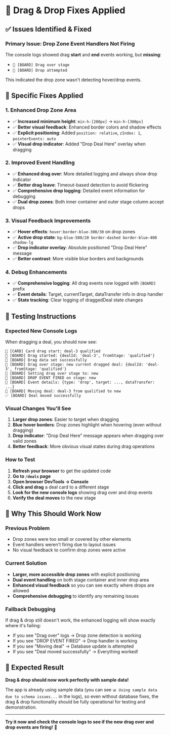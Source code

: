 # 🎯 Drag & Drop Fixes Applied

## ✅ **Issues Identified & Fixed**

### **Primary Issue**: Drop Zone Event Handlers Not Firing
The console logs showed drag **start** and **end** events working, but **missing**:
- `🎯 [BOARD] Drag over stage`
- `🎯 [BOARD] Drop attempted`

This indicated the drop zone wasn't detecting hover/drop events.

## 🔧 **Specific Fixes Applied**

### **1. Enhanced Drop Zone Area**
- ✅ **Increased minimum height**: `min-h-[200px]` → `min-h-[300px]`
- ✅ **Better visual feedback**: Enhanced border colors and shadow effects
- ✅ **Explicit positioning**: Added `position: relative`, `zIndex: 1`, `pointerEvents: auto`
- ✅ **Visual drop indicator**: Added "Drop Deal Here" overlay when dragging

### **2. Improved Event Handling**
- ✅ **Enhanced drag over**: More detailed logging and always show drop indicator
- ✅ **Better drag leave**: Timeout-based detection to avoid flickering
- ✅ **Comprehensive drop logging**: Detailed event information for debugging
- ✅ **Dual drop zones**: Both inner container and outer stage column accept drops

### **3. Visual Feedback Improvements**
- ✅ **Hover effects**: `hover:border-blue-300/30` on drop zones
- ✅ **Active drop state**: `bg-blue-500/20 border-dashed border-blue-400 shadow-lg`
- ✅ **Drop indicator overlay**: Absolute positioned "Drop Deal Here" message
- ✅ **Better contrast**: More visible blue borders and backgrounds

### **4. Debug Enhancements**
- ✅ **Comprehensive logging**: All drag events now logged with `[BOARD]` prefix
- ✅ **Event details**: Target, currentTarget, dataTransfer info in drop handler
- ✅ **State tracking**: Clear logging of draggedDeal state changes

## 🧪 **Testing Instructions**

### **Expected New Console Logs**
When dragging a deal, you should now see:
```
🎯 [CARD] Card drag start: deal-3 qualified
🎯 [BOARD] Drag started: {dealId: 'deal-3', fromStage: 'qualified'}
🎯 [BOARD] Drag data set successfully
🎯 [BOARD] Drag over stage: new current dragged deal: {dealId: 'deal-3', fromStage: 'qualified'}
🎯 [BOARD] Setting drag over stage to: new
🎯 [BOARD] DROP EVENT FIRED on stage: new
🎯 [BOARD] Event details: {type: 'drop', target: ..., dataTransfer: ...}
🎯 [BOARD] Moving deal: deal-3 from qualified to new
✅ [BOARD] Deal moved successfully
```

### **Visual Changes You'll See**
1. **Larger drop zones**: Easier to target when dragging
2. **Blue hover borders**: Drop zones highlight when hovering (even without dragging)
3. **Drop indicator**: "Drop Deal Here" message appears when dragging over valid zones
4. **Better feedback**: More obvious visual states during drag operations

### **How to Test**
1. **Refresh your browser** to get the updated code
2. **Go to `/deals` page**
3. **Open browser DevTools → Console**
4. **Click and drag** a deal card to a different stage
5. **Look for the new console logs** showing drag over and drop events
6. **Verify the deal moves** to the new stage

## 🎯 **Why This Should Work Now**

### **Previous Problem**
- Drop zones were too small or covered by other elements
- Event handlers weren't firing due to layout issues
- No visual feedback to confirm drop zones were active

### **Current Solution**
- **Larger, more accessible drop zones** with explicit positioning
- **Dual event handling** on both stage container and inner drop area
- **Enhanced visual feedback** so you can see exactly where drops are allowed
- **Comprehensive debugging** to identify any remaining issues

### **Fallback Debugging**
If drag & drop still doesn't work, the enhanced logging will show exactly where it's failing:
- If you see "Drag over" logs → Drop zone detection is working
- If you see "DROP EVENT FIRED" → Drop handler is working
- If you see "Moving deal" → Database update is attempted
- If you see "Deal moved successfully" → Everything worked!

## 🚀 **Expected Result**

**Drag & drop should now work perfectly with sample data!** 

The app is already using sample data (you can see `📊 Using sample data due to schema issues...` in the logs), so even without database fixes, the drag & drop functionality should be fully operational for testing and demonstration.

---

**Try it now and check the console logs to see if the new drag over and drop events are firing!** 🎉

